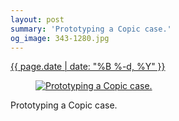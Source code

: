 ```yaml
---
layout: post
summary: 'Prototyping a Copic case.'
og_image: 343-1280.jpg
---
```


<div class="post">
 <time>
  <a href="/343">
   {{ page.date | date: "%B %-d, %Y" }}
  </a>
 </time>
 <a href="/343">
  <figure data-taken="7/15/2014">
   <img alt="Prototyping a Copic case." sizes="(min-width: 700px) 50vw, calc(100vw - 2rem)" src="{{ site.assets_url }}/343-640.jpg" srcset="{{ site.assets_url }}/343-1280.jpg 1280w, {{ site.assets_url }}/343-960.jpg 960w, {{ site.assets_url }}/343-640.jpg 640w, {{ site.assets_url }}/343-320.jpg 320w"/>
  </figure>
 </a>
 <span>
  Prototyping a Copic case.
 </span>
</div>
